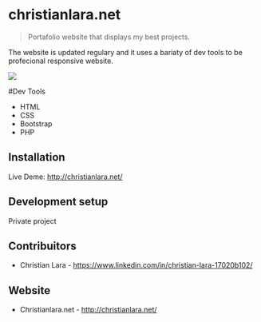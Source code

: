 # christianlara.net
> Portafolio website that displays my best projects.

The website is updated regulary and it uses a bariaty of dev tools to be profecional responsive website.

![](header.png)

#Dev Tools
- HTML
- CSS
- Bootstrap
- PHP

## Installation
Live Deme:
http://christianlara.net/

## Development setup
Private project

## Contribuitors
- Christian Lara - https://www.linkedin.com/in/christian-lara-17020b102/

## Website
- Christianlara.net - http://christianlara.net/
